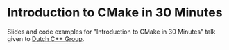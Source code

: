 # Introduction to CMake in 30 Minutes

Slides and code examples for "Introduction to CMake in 30 Minutes" talk given to [Dutch C++ Group](https://www.meetup.com/The-Dutch-Cpp-Group/).
